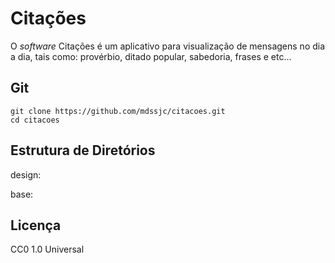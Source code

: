 # Citações #

O *software* Citações é um aplicativo para visualização de mensagens no dia a dia, tais como: provérbio, ditado popular, sabedoria, frases e etc...

## Git ##

    git clone https://github.com/mdssjc/citacoes.git
    cd citacoes

## Estrutura de Diretórios ##

design:

base:

## Licença ##

CC0 1.0 Universal
